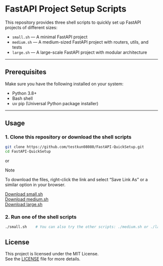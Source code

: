 # FastAPI Project Setup Scripts

This repository provides three shell scripts to quickly set up FastAPI projects of different sizes:

- `small.sh` — A minimal FastAPI project
- `medium.sh` — A medium-sized FastAPI project with routers, utils, and tests
- `large.sh` — A large-scale FastAPI project with modular architecture

---

## Prerequisites

Make sure you have the following installed on your system:

- Python 3.8+
- Bash shell
- uv pip (Universal Python package installer)

---

## Usage

### 1. Clone this repository or download the shell scripts

```bash
git clone https://github.com/testkun08080/FastAPI-QuickSetup.git
cd FastAPI-QuickSetup
```

or

> [!NOTE]
> To download the files, right-click the link and select “Save Link As” or a similar option in your browser.

[Download small.sh](https://raw.githubusercontent.com/testkun08080/FastAPI-QuickSetup/main/small.sh)  
[Download medium.sh](https://raw.githubusercontent.com/testkun08080/FastAPI-QuickSetup/main/medium.sh)  
[Download large.sh](https://raw.githubusercontent.com/testkun08080/FastAPI-QuickSetup/main/large.sh)  

### 2. Run one of the shell scripts
```bash
./small.sh    # You can also try the other scripts: ./medium.sh or ./large.sh
```

## License

This project is licensed under the MIT License.  
See the [LICENSE](./LICENSE) file for more details.
